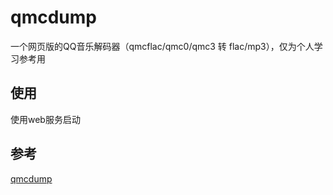 # qmcdump

一个网页版的QQ音乐解码器（qmcflac/qmc0/qmc3 转 flac/mp3），仅为个人学习参考用

## 使用

使用web服务启动

## 参考

[qmcdump](https://github.com/MegrezZhu/qmcdump)